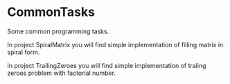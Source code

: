 CommonTasks
===========

Some common programming tasks.

In project SpiralMatrix you will find simple implementation of filling matrix in spiral form.

In project TrailingZeroes you will find simple implementation of traling zeroes problem with factorial number.